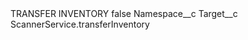 <?xml version="1.0" encoding="UTF-8"?>
<CustomMetadata xmlns="http://soap.sforce.com/2006/04/metadata" xmlns:xsi="http://www.w3.org/2001/XMLSchema-instance" xmlns:xsd="http://www.w3.org/2001/XMLSchema">
    <label>TRANSFER INVENTORY</label>
    <protected>false</protected>
    <values>
        <field>Namespace__c</field>
        <value xsi:nil="true"/>
    </values>
    <values>
        <field>Target__c</field>
        <value xsi:type="xsd:string">ScannerService.transferInventory</value>
    </values>
</CustomMetadata>

